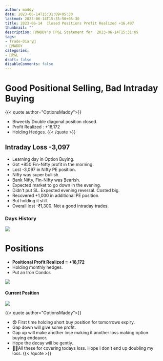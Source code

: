 ```yaml
---
author: maddy
date: 2023-06-14T15:31:09+05:30
lastmod: 2023-06-14T15:35:56+05:30
title: 2023-06-14  Closed Positions Profit Realized +16,497
thumbnail: ""
description: 🧔MADDY's 💸P&L Statement for  2023-06-14T15:31:09 
tags:
- Trade-Diary📗
- 🧔MADDY
categories: 
- 💸P&L
draft: false
disableComments: false
---
```

# Good Positional Selling, Bad Intraday Buying

{{< quote author="OptionsMaddy">}}
- Biweekly Double diagonal position closed.
- Profit Realized : +18,172
- Holding Hedges.
{{< /quote >}}

## Intraday Loss -3,097

- Learning day in Option Buying.
- Got +850 Fin-Nifty profit in the morning.
- Lost -3,097 in Nifty PE position.
- Nifty was super bullish.
- Bank Nifty, Fin-Nifty was Bearish.
- Expected market to go down in the evening.
- Didn't put SL. Expected evening reversal. Costed big.
- Recovered +1,000 in additional PE position.
- But holding it still.
- Overall lost -₹1,300. Not a good intraday trades.

### Days History

![](https://i.imgur.com/bYVbOkJ.png)

# Positions

- **Positional Profit Realized = +18,172**
- Holding monthly hedges.
- Put an Iron Condor.

![](https://i.imgur.com/fopfVyQ.png)


#### Current Position

![](https://i.imgur.com/iy2UXnS.png)

{{< quote author="OptionsMaddy">}}
- 😨 First time holding short buy position for tomorrows expiry.
- Gap down will give some profit.
- Gap up will make another lose making it another loss making option buying endeavor.
- Hope the decay will be gently.
- 🤞🏼All these for covering todays loss. Hope I don't end up doubling my loss.
{{< /quote >}}
